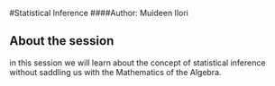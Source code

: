 #Statistical Inference 
####Author: Muideen Ilori

## About the session
in this session we will learn about the concept of statistical inference without saddling us with the Mathematics of the Algebra. 